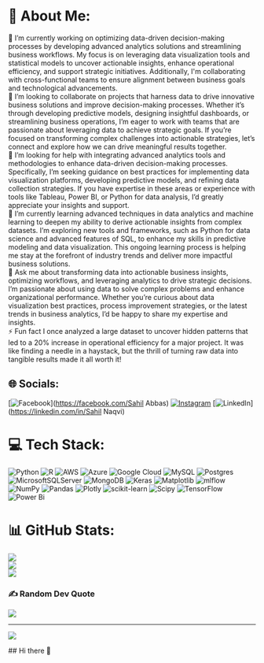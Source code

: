 # 💫 About Me:
🔭 I’m currently working on optimizing data-driven decision-making processes by developing advanced analytics solutions and streamlining business workflows. My focus is on leveraging data visualization tools and statistical models to uncover actionable insights, enhance operational efficiency, and support strategic initiatives. Additionally, I'm collaborating with cross-functional teams to ensure alignment between business goals and technological advancements.<br>👯 I’m looking to collaborate on projects that harness data to drive innovative business solutions and improve decision-making processes. Whether it’s through developing predictive models, designing insightful dashboards, or streamlining business operations, I’m eager to work with teams that are passionate about leveraging data to achieve strategic goals. If you’re focused on transforming complex challenges into actionable strategies, let’s connect and explore how we can drive meaningful results together.<br>🤝 I’m looking for help with integrating advanced analytics tools and methodologies to enhance data-driven decision-making processes. Specifically, I’m seeking guidance on best practices for implementing data visualization platforms, developing predictive models, and refining data collection strategies. If you have expertise in these areas or experience with tools like Tableau, Power BI, or Python for data analysis, I’d greatly appreciate your insights and support.<br>🌱 I’m currently learning advanced techniques in data analytics and machine learning to deepen my ability to derive actionable insights from complex datasets. I’m exploring new tools and frameworks, such as Python for data science and advanced features of SQL, to enhance my skills in predictive modeling and data visualization. This ongoing learning process is helping me stay at the forefront of industry trends and deliver more impactful business solutions.<br>💬 Ask me about transforming data into actionable business insights, optimizing workflows, and leveraging analytics to drive strategic decisions. I’m passionate about using data to solve complex problems and enhance organizational performance. Whether you’re curious about data visualization best practices, process improvement strategies, or the latest trends in business analytics, I’d be happy to share my expertise and insights.<br>⚡ Fun fact I once analyzed a large dataset to uncover hidden patterns that led to a 20% increase in operational efficiency for a major project. It was like finding a needle in a haystack, but the thrill of turning raw data into tangible results made it all worth it!


## 🌐 Socials:
[![Facebook](https://img.shields.io/badge/Facebook-%231877F2.svg?logo=Facebook&logoColor=white)](https://facebook.com/Sahil Abbas) [![Instagram](https://img.shields.io/badge/Instagram-%23E4405F.svg?logo=Instagram&logoColor=white)](https://instagram.com/since__95_) [![LinkedIn](https://img.shields.io/badge/LinkedIn-%230077B5.svg?logo=linkedin&logoColor=white)](https://linkedin.com/in/Sahil Naqvi) 

# 💻 Tech Stack:
![Python](https://img.shields.io/badge/python-3670A0?style=for-the-badge&logo=python&logoColor=ffdd54) ![R](https://img.shields.io/badge/r-%23276DC3.svg?style=for-the-badge&logo=r&logoColor=white) ![AWS](https://img.shields.io/badge/AWS-%23FF9900.svg?style=for-the-badge&logo=amazon-aws&logoColor=white) ![Azure](https://img.shields.io/badge/azure-%230072C6.svg?style=for-the-badge&logo=microsoftazure&logoColor=white) ![Google Cloud](https://img.shields.io/badge/GoogleCloud-%234285F4.svg?style=for-the-badge&logo=google-cloud&logoColor=white) ![MySQL](https://img.shields.io/badge/mysql-4479A1.svg?style=for-the-badge&logo=mysql&logoColor=white) ![Postgres](https://img.shields.io/badge/postgres-%23316192.svg?style=for-the-badge&logo=postgresql&logoColor=white) ![MicrosoftSQLServer](https://img.shields.io/badge/Microsoft%20SQL%20Server-CC2927?style=for-the-badge&logo=microsoft%20sql%20server&logoColor=white) ![MongoDB](https://img.shields.io/badge/MongoDB-%234ea94b.svg?style=for-the-badge&logo=mongodb&logoColor=white) ![Keras](https://img.shields.io/badge/Keras-%23D00000.svg?style=for-the-badge&logo=Keras&logoColor=white) ![Matplotlib](https://img.shields.io/badge/Matplotlib-%23ffffff.svg?style=for-the-badge&logo=Matplotlib&logoColor=black) ![mlflow](https://img.shields.io/badge/mlflow-%23d9ead3.svg?style=for-the-badge&logo=numpy&logoColor=blue) ![NumPy](https://img.shields.io/badge/numpy-%23013243.svg?style=for-the-badge&logo=numpy&logoColor=white) ![Pandas](https://img.shields.io/badge/pandas-%23150458.svg?style=for-the-badge&logo=pandas&logoColor=white) ![Plotly](https://img.shields.io/badge/Plotly-%233F4F75.svg?style=for-the-badge&logo=plotly&logoColor=white) ![scikit-learn](https://img.shields.io/badge/scikit--learn-%23F7931E.svg?style=for-the-badge&logo=scikit-learn&logoColor=white) ![Scipy](https://img.shields.io/badge/SciPy-%230C55A5.svg?style=for-the-badge&logo=scipy&logoColor=%white) ![TensorFlow](https://img.shields.io/badge/TensorFlow-%23FF6F00.svg?style=for-the-badge&logo=TensorFlow&logoColor=white) ![Power Bi](https://img.shields.io/badge/power_bi-F2C811?style=for-the-badge&logo=powerbi&logoColor=black)
# 📊 GitHub Stats:
![](https://github-readme-stats.vercel.app/api?username=Sahil-Naqvi&theme=neon&hide_border=false&include_all_commits=true&count_private=true)<br/>
![](https://github-readme-streak-stats.herokuapp.com/?user=Sahil-Naqvi&theme=neon&hide_border=false)<br/>
![](https://github-readme-stats.vercel.app/api/top-langs/?username=Sahil-Naqvi&theme=neon&hide_border=false&include_all_commits=true&count_private=true&layout=compact)

### ✍️ Random Dev Quote
![](https://quotes-github-readme.vercel.app/api?type=horizontal&theme=radical)

---
[![](https://visitcount.itsvg.in/api?id=Sahil-Naqvi&icon=0&color=0)](https://visitcount.itsvg.in)

<!-- Proudly created with GPRM ( https://gprm.itsvg.in ) -->## Hi there 👋

<!--
**Sahil-Naqvi/Sahil-Naqvi** is a ✨ _special_ ✨ repository because its `README.md` (this file) appears on your GitHub profile.

Here are some ideas to get you started:

- 🔭 I’m currently working on ...
- 🌱 I’m currently learning ...
- 👯 I’m looking to collaborate on ...
- 🤔 I’m looking for help with ...
- 💬 Ask me about ...
- 📫 How to reach me: ...
- 😄 Pronouns: ...
- ⚡ Fun fact: ...
-->
